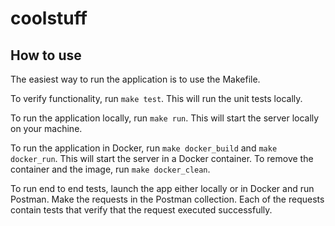 # coolstuff

## How to use
The easiest way to run the application is to use the Makefile.

To verify functionality, run `make test`. This will run the unit tests locally.

To run the application locally, run `make run`. This will start the server locally on your machine.

To run the application in Docker, run `make docker_build` and `make docker_run`. This will start the server in a
 Docker container. To remove the container and the image, run `make docker_clean`.
 
 To run end to end tests, launch the app either locally or in Docker and run Postman. Make the requests in the
  Postman collection. Each of the requests contain tests that verify that the request executed successfully.
